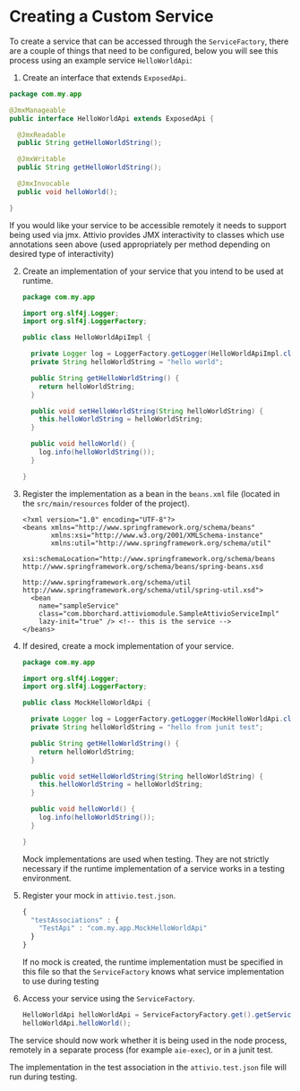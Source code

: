 # Creating a Custom Service

To create a service that can be accessed through the `ServiceFactory`, there are a couple of things that need to be configured, below you will see this process using an example service `HelloWorldApi`:

1.  Create an interface that extends `ExposedApi`.  


   ```java
   package com.my.app

   @JmxManageable
   public interface HelloWorldApi extends ExposedApi {

     @JmxReadable
     public String getHelloWorldString();

     @JmxWritable
     public String getHelloWorldString();

     @JmxInvocable
     public void helloWorld();

   }
   ```

   If you would like your service to be accessible remotely it needs to support being used via jmx. Attivio provides JMX interactivity to classes which use annotations seen above \(used appropriately per method depending on desired type of interactivity\)  

2. Create an implementation of your service that you intend to be used at runtime.  


   ```java
   package com.my.app

   import org.slf4j.Logger;
   import org.slf4j.LoggerFactory;

   public class HelloWorldApiImpl {

     private Logger log = LoggerFactory.getLogger(HelloWorldApiImpl.class);
     private String helloWorldString = "hello world";

     public String getHelloWorldString() {
       return helloWorldString;
     }

     public void setHelloWorldString(String helloWorldString) {
       this.helloWorldString = helloWorldString;
     }

     public void helloWorld() {
       log.info(helloWorldString());
     }

   }
   ```

3. Register the implementation as a bean in the `beans.xml` file \(located in the `src/main/resources` folder of the project\).  

   ```markup
   <?xml version="1.0" encoding="UTF-8"?>
   <beans xmlns="http://www.springframework.org/schema/beans" 
          xmlns:xsi="http://www.w3.org/2001/XMLSchema-instance"
          xmlns:util="http://www.springframework.org/schema/util"
          xsi:schemaLocation="http://www.springframework.org/schema/beans http://www.springframework.org/schema/beans/spring-beans.xsd
                              http://www.springframework.org/schema/util http://www.springframework.org/schema/util/spring-util.xsd">
     <bean 
       name="sampleService" 
       class="com.bborchard.attiviomodule.SampleAttivioServiceImpl" 
       lazy-init="true" /> <!-- this is the service -->
   </beans>
   ```

4. If desired, create a mock implementation of your service.  


   ```java
   package com.my.app

   import org.slf4j.Logger;
   import org.slf4j.LoggerFactory;

   public class MockHelloWorldApi {

     private Logger log = LoggerFactory.getLogger(MockHelloWorldApi.class);
     private String helloWorldString = "hello from junit test";

     public String getHelloWorldString() {
       return helloWorldString;
     }

     public void setHelloWorldString(String helloWorldString) {
       this.helloWorldString = helloWorldString;
     }

     public void helloWorld() {
       log.info(helloWorldString());
     }

   }
   ```

   Mock implementations are used when testing. They are not strictly necessary if the runtime implementation of a service works in a testing environment.  

5. Register your mock in `attivio.test.json`.  


   ```javascript
   {
     "testAssociations" : {
       "TestApi" : "com.my.app.MockHelloWorldApi"
     }
   }
   ```

   If no mock is created, the runtime implementation must be specified in this file so that the `ServiceFactory` knows what service implementation to use during testing  

6. Access your service using the `ServiceFactory`.  


   ```java
   HelloWorldApi helloWorldApi = ServiceFactoryFactory.get().getService(HelloWorldApi.class);
   helloWorldApi.helloWorld();
   ```

The service should now work whether it is being used in the node process, remotely in a separate process \(for example `aie-exec`\), or in a junit test. 

The implementation in the test association in the `attivio.test.json` file will run during testing.

